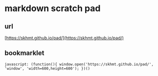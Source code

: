 # markdown scratch pad

## url

[https://skhmt.github.io/pad/](https://skhmt.github.io/pad/)

## bookmarklet

`javascript: (function(){ window.open('https://skhmt.github.io/pad/', 'window', 'width=600,height=600'); })()`

